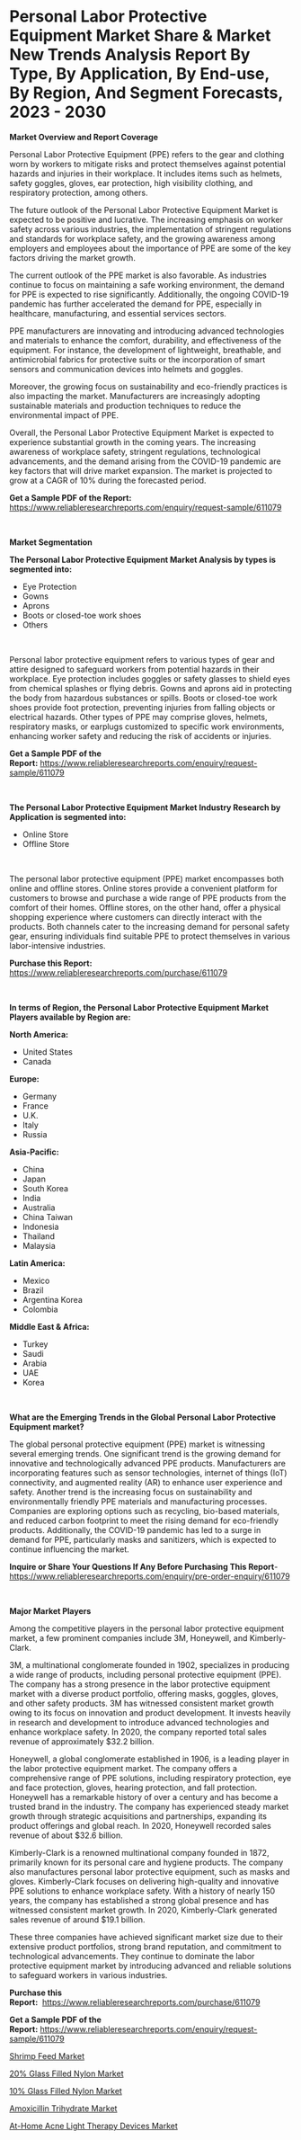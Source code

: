 <p><h1>Personal Labor Protective Equipment Market Share & Market New Trends Analysis Report By Type, By Application, By End-use, By Region, And Segment Forecasts, 2023 - 2030</h1></p><p><strong>Market Overview and Report Coverage</strong></p>
<p><p>Personal Labor Protective Equipment (PPE) refers to the gear and clothing worn by workers to mitigate risks and protect themselves against potential hazards and injuries in their workplace. It includes items such as helmets, safety goggles, gloves, ear protection, high visibility clothing, and respiratory protection, among others.</p><p>The future outlook of the Personal Labor Protective Equipment Market is expected to be positive and lucrative. The increasing emphasis on worker safety across various industries, the implementation of stringent regulations and standards for workplace safety, and the growing awareness among employers and employees about the importance of PPE are some of the key factors driving the market growth.</p><p>The current outlook of the PPE market is also favorable. As industries continue to focus on maintaining a safe working environment, the demand for PPE is expected to rise significantly. Additionally, the ongoing COVID-19 pandemic has further accelerated the demand for PPE, especially in healthcare, manufacturing, and essential services sectors.</p><p>PPE manufacturers are innovating and introducing advanced technologies and materials to enhance the comfort, durability, and effectiveness of the equipment. For instance, the development of lightweight, breathable, and antimicrobial fabrics for protective suits or the incorporation of smart sensors and communication devices into helmets and goggles.</p><p>Moreover, the growing focus on sustainability and eco-friendly practices is also impacting the market. Manufacturers are increasingly adopting sustainable materials and production techniques to reduce the environmental impact of PPE.</p><p>Overall, the Personal Labor Protective Equipment Market is expected to experience substantial growth in the coming years. The increasing awareness of workplace safety, stringent regulations, technological advancements, and the demand arising from the COVID-19 pandemic are key factors that will drive market expansion. The market is projected to grow at a CAGR of 10% during the forecasted period.</p></p>
<p><strong>Get a Sample PDF of the Report:</strong> <a href="https://www.reliableresearchreports.com/enquiry/request-sample/611079">https://www.reliableresearchreports.com/enquiry/request-sample/611079</a></p>
<p>&nbsp;</p>
<p><strong>Market Segmentation</strong></p>
<p><strong>The Personal Labor Protective Equipment Market Analysis by types is segmented into:</strong></p>
<p><ul><li>Eye Protection</li><li>Gowns</li><li>Aprons</li><li>Boots or closed-toe work shoes</li><li>Others</li></ul></p>
<p>&nbsp;</p>
<p><p>Personal labor protective equipment refers to various types of gear and attire designed to safeguard workers from potential hazards in their workplace. Eye protection includes goggles or safety glasses to shield eyes from chemical splashes or flying debris. Gowns and aprons aid in protecting the body from hazardous substances or spills. Boots or closed-toe work shoes provide foot protection, preventing injuries from falling objects or electrical hazards. Other types of PPE may comprise gloves, helmets, respiratory masks, or earplugs customized to specific work environments, enhancing worker safety and reducing the risk of accidents or injuries.</p></p>
<p><strong>Get a Sample PDF of the Report:</strong>&nbsp;<a href="https://www.reliableresearchreports.com/enquiry/request-sample/611079">https://www.reliableresearchreports.com/enquiry/request-sample/611079</a></p>
<p>&nbsp;</p>
<p><strong>The Personal Labor Protective Equipment Market Industry Research by Application is segmented into:</strong></p>
<p><ul><li>Online Store</li><li>Offline Store</li></ul></p>
<p>&nbsp;</p>
<p><p>The personal labor protective equipment (PPE) market encompasses both online and offline stores. Online stores provide a convenient platform for customers to browse and purchase a wide range of PPE products from the comfort of their homes. Offline stores, on the other hand, offer a physical shopping experience where customers can directly interact with the products. Both channels cater to the increasing demand for personal safety gear, ensuring individuals find suitable PPE to protect themselves in various labor-intensive industries.</p></p>
<p><strong>Purchase this Report:</strong>&nbsp; <a href="https://www.reliableresearchreports.com/purchase/611079">https://www.reliableresearchreports.com/purchase/611079</a></p>
<p>&nbsp;</p>
<p><strong>In terms of Region, the Personal Labor Protective Equipment Market Players available by Region are:</strong></p>
<p>
    <p> <strong> North America: </strong>
        <ul>
            <li>United States</li>
            <li>Canada</li>
        </ul>
        </p> 
    <p> <strong> Europe: </strong>
        <ul>
            <li>Germany</li>
            <li>France</li>
            <li>U.K.</li>
            <li>Italy</li>
            <li>Russia</li>
        </ul>
        </p> 
    <p> <strong> Asia-Pacific: </strong>
        <ul>
            <li>China</li>
            <li>Japan</li>
            <li>South Korea</li>
            <li>India</li>
            <li>Australia</li>
            <li>China Taiwan</li>
            <li>Indonesia</li>
            <li>Thailand</li>
            <li>Malaysia</li>
        </ul>
        </p> 
    <p> <strong> Latin America: </strong>
        <ul>
            <li>Mexico</li>
            <li>Brazil</li>
            <li>Argentina Korea</li>
            <li>Colombia</li>
        </ul>
        </p> 
    <p> <strong> Middle East & Africa: </strong>
        <ul>
            <li>Turkey</li>
            <li>Saudi</li>
            <li>Arabia</li>
            <li>UAE</li>
            <li>Korea</li>
        </ul>
    </p>
    </p>
<p>&nbsp;</p>
<p><strong>What are the Emerging Trends in the Global Personal Labor Protective Equipment market?</strong></p>
<p><p>The global personal protective equipment (PPE) market is witnessing several emerging trends. One significant trend is the growing demand for innovative and technologically advanced PPE products. Manufacturers are incorporating features such as sensor technologies, internet of things (IoT) connectivity, and augmented reality (AR) to enhance user experience and safety. Another trend is the increasing focus on sustainability and environmentally friendly PPE materials and manufacturing processes. Companies are exploring options such as recycling, bio-based materials, and reduced carbon footprint to meet the rising demand for eco-friendly products. Additionally, the COVID-19 pandemic has led to a surge in demand for PPE, particularly masks and sanitizers, which is expected to continue influencing the market.</p></p>
<p><strong>Inquire or Share Your Questions If Any Before Purchasing This Report</strong>- <a href="https://www.reliableresearchreports.com/enquiry/pre-order-enquiry/611079">https://www.reliableresearchreports.com/enquiry/pre-order-enquiry/611079</a></p>
<p>&nbsp;</p>
<p><strong>Major Market Players</strong></p>
<p><p>Among the competitive players in the personal labor protective equipment market, a few prominent companies include 3M, Honeywell, and Kimberly-Clark. </p><p>3M, a multinational conglomerate founded in 1902, specializes in producing a wide range of products, including personal protective equipment (PPE). The company has a strong presence in the labor protective equipment market with a diverse product portfolio, offering masks, goggles, gloves, and other safety products. 3M has witnessed consistent market growth owing to its focus on innovation and product development. It invests heavily in research and development to introduce advanced technologies and enhance workplace safety. In 2020, the company reported total sales revenue of approximately $32.2 billion.</p><p>Honeywell, a global conglomerate established in 1906, is a leading player in the labor protective equipment market. The company offers a comprehensive range of PPE solutions, including respiratory protection, eye and face protection, gloves, hearing protection, and fall protection. Honeywell has a remarkable history of over a century and has become a trusted brand in the industry. The company has experienced steady market growth through strategic acquisitions and partnerships, expanding its product offerings and global reach. In 2020, Honeywell recorded sales revenue of about $32.6 billion.</p><p>Kimberly-Clark is a renowned multinational company founded in 1872, primarily known for its personal care and hygiene products. The company also manufactures personal labor protective equipment, such as masks and gloves. Kimberly-Clark focuses on delivering high-quality and innovative PPE solutions to enhance workplace safety. With a history of nearly 150 years, the company has established a strong global presence and has witnessed consistent market growth. In 2020, Kimberly-Clark generated sales revenue of around $19.1 billion.</p><p>These three companies have achieved significant market size due to their extensive product portfolios, strong brand reputation, and commitment to technological advancements. They continue to dominate the labor protective equipment market by introducing advanced and reliable solutions to safeguard workers in various industries.</p></p>
<p><strong>Purchase this Report:</strong>&nbsp;&nbsp;<a href="https://www.reliableresearchreports.com/purchase/611079">https://www.reliableresearchreports.com/purchase/611079</a></p>
<p></p>
<p><strong>Get a Sample PDF of the Report:</strong>&nbsp;<a href="https://www.reliableresearchreports.com/enquiry/request-sample/611079">https://www.reliableresearchreports.com/enquiry/request-sample/611079</a></p>
<p><p><a href="https://medium.com/@soledadhane827/shrimp-feed-market-size-growth-forecast-2023-2030-38669c8879d3">Shrimp Feed Market</a></p><p><a href="https://www.linkedin.com/pulse/20-glass-filled-nylon-market-insights-players-forecast-till/">20% Glass Filled Nylon Market</a></p><p><a href="https://www.linkedin.com/pulse/10-glass-filled-nylon-market-research-report-unlocks-analysis/">10% Glass Filled Nylon Market</a></p><p><a href="https://medium.com/@malliekozey2023/amoxicillin-trihydrate-market-size-cagr-trends-2024-2030-52737f2bb61b">Amoxicillin Trihydrate Market</a></p><p><a href="https://www.linkedin.com/pulse/at-home-acne-light-therapy-devices-market-insights-players/">At-Home Acne Light Therapy Devices Market</a></p></p>